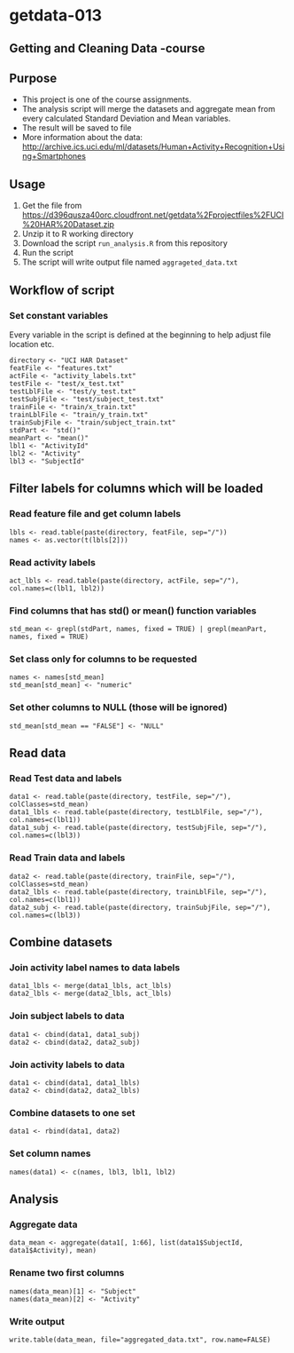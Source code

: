 # getdata-013
## Getting and Cleaning Data -course
## Purpose
* This project is one of the course assignments.
* The analysis script will merge the datasets and aggregate mean from every calculated Standard Deviation and Mean variables.
* The result will be saved to file
* More information about the data: http://archive.ics.uci.edu/ml/datasets/Human+Activity+Recognition+Using+Smartphones
## Usage
1. Get the file from https://d396qusza40orc.cloudfront.net/getdata%2Fprojectfiles%2FUCI%20HAR%20Dataset.zip
2. Unzip it to R working directory
3. Download the script `run_analysis.R` from this repository
4. Run the script 
5. The script will write output file named `aggrageted_data.txt`
## Workflow of script
### Set constant variables
Every variable in the script is defined at the beginning to help adjust file location etc.
```
directory <- "UCI HAR Dataset"
featFile <- "features.txt"
actFile <- "activity_labels.txt"
testFile <- "test/x_test.txt"
testLblFile <- "test/y_test.txt"
testSubjFile <- "test/subject_test.txt"
trainFile <- "train/x_train.txt"
trainLblFile <- "train/y_train.txt"
trainSubjFile <- "train/subject_train.txt"
stdPart <- "std()"
meanPart <- "mean()"
lbl1 <- "ActivityId"
lbl2 <- "Activity"
lbl3 <- "SubjectId"
```
## Filter labels for columns which will be loaded
### Read feature file and get column labels
```
lbls <- read.table(paste(directory, featFile, sep="/"))
names <- as.vector(t(lbls[2]))
```
### Read activity labels
```
act_lbls <- read.table(paste(directory, actFile, sep="/"), col.names=c(lbl1, lbl2))
```
### Find columns that has std() or mean() function variables
```
std_mean <- grepl(stdPart, names, fixed = TRUE) | grepl(meanPart, names, fixed = TRUE)
```
### Set class only for columns to be requested
```
names <- names[std_mean]
std_mean[std_mean] <- "numeric"
```
### Set other columns to NULL (those will be ignored)
```
std_mean[std_mean == "FALSE"] <- "NULL"
```
## Read data
### Read Test data and labels
```
data1 <- read.table(paste(directory, testFile, sep="/"), colClasses=std_mean)
data1_lbls <- read.table(paste(directory, testLblFile, sep="/"), col.names=c(lbl1)) 
data1_subj <- read.table(paste(directory, testSubjFile, sep="/"), col.names=c(lbl3)) 
```
### Read Train data and labels
```
data2 <- read.table(paste(directory, trainFile, sep="/"), colClasses=std_mean)
data2_lbls <- read.table(paste(directory, trainLblFile, sep="/"), col.names=c(lbl1)) 
data2_subj <- read.table(paste(directory, trainSubjFile, sep="/"), col.names=c(lbl3))
```
## Combine datasets
### Join activity label names to data labels
```
data1_lbls <- merge(data1_lbls, act_lbls)
data2_lbls <- merge(data2_lbls, act_lbls)
```
### Join subject labels to data
```
data1 <- cbind(data1, data1_subj)
data2 <- cbind(data2, data2_subj)
```
### Join activity labels to data
```
data1 <- cbind(data1, data1_lbls)
data2 <- cbind(data2, data2_lbls)
```
### Combine datasets to one set
```
data1 <- rbind(data1, data2)
```
### Set column names
```
names(data1) <- c(names, lbl3, lbl1, lbl2)
```
## Analysis
### Aggregate data
```
data_mean <- aggregate(data1[, 1:66], list(data1$SubjectId, data1$Activity), mean)
```
### Rename two first columns
```
names(data_mean)[1] <- "Subject"
names(data_mean)[2] <- "Activity"
```
### Write output
```
write.table(data_mean, file="aggregated_data.txt", row.name=FALSE)
```
